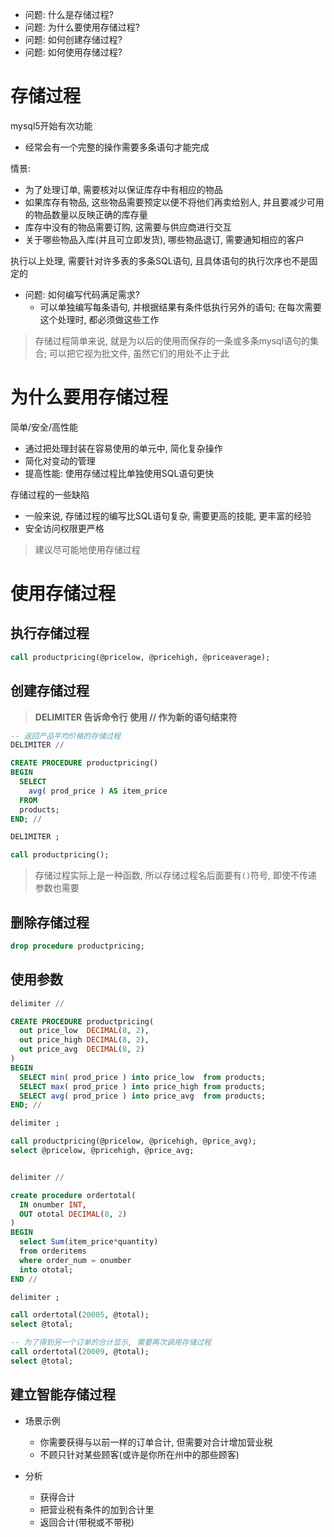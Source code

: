 + 问题: 什么是存储过程?
+ 问题: 为什么要使用存储过程?
+ 问题: 如何创建存储过程?
+ 问题: 如何使用存储过程?

# 存储过程

mysql5开始有次功能

+ 经常会有一个完整的操作需要多条语句才能完成


情景:

+ 为了处理订单, 需要核对以保证库存中有相应的物品
+ 如果库存有物品, 这些物品需要预定以便不将他们再卖给别人, 并且要减少可用的物品数量以反映正确的库存量
+ 库存中没有的物品需要订购, 这需要与供应商进行交互
+ 关于哪些物品入库(并且可立即发货), 哪些物品退订, 需要通知相应的客户

执行以上处理, 需要针对许多表的多条SQL语句, 且具体语句的执行次序也不是固定的

+ 问题: 如何编写代码满足需求?
    + 可以单独编写每条语句, 并根据结果有条件低执行另外的语句; 在每次需要这个处理时, 都必须做这些工作

> 存储过程简单来说, 就是为以后的使用而保存的一条或多条mysql语句的集合; 可以把它视为批文件, 虽然它们的用处不止于此

# 为什么要用存储过程

简单/安全/高性能

+ 通过把处理封装在容易使用的单元中, 简化复杂操作
+ 简化对变动的管理
+ 提高性能: 使用存储过程比单独使用SQL语句更快

存储过程的一些缺陷

+ 一般来说, 存储过程的编写比SQL语句复杂, 需要更高的技能, 更丰富的经验
+ 安全访问权限更严格

> 建议尽可能地使用存储过程

# 使用存储过程

## 执行存储过程

```sql
call productpricing(@pricelow, @pricehigh, @priceaverage);
```

## 创建存储过程


> **DELIMITER 告诉命令行 使用 // 作为新的语句结束符**


```sql
-- 返回产品平均价格的存储过程
DELIMITER //

CREATE PROCEDURE productpricing()
BEGIN
  SELECT
    avg( prod_price ) AS item_price
  FROM
  products;
END; //

DELIMITER ;

call productpricing();
```

> 存储过程实际上是一种函数, 所以存储过程名后面要有`()`符号, 即使不传递参数也需要

## 删除存储过程

```sql
drop procedure productpricing;
```

## 使用参数

```sql
delimiter //

CREATE PROCEDURE productpricing(
  out price_low  DECIMAL(8, 2),
  out price_high DECIMAL(8, 2),
  out price_avg  DECIMAL(8, 2)
)
BEGIN
  SELECT min( prod_price ) into price_low  from products;
  SELECT max( prod_price ) into price_high from products;
  SELECT avg( prod_price ) into price_avg  from products;
END; //

delimiter ;

call productpricing(@pricelow, @pricehigh, @price_avg);
select @pricelow, @pricehigh, @price_avg;


delimiter //

create procedure ordertotal(
  IN onumber INT,
  OUT ototal DECIMAL(8, 2)
)
BEGIN
  select Sum(item_price*quantity)
  from orderitems
  where order_num = onumber
  into ototal;
END //

delimiter ;

call ordertotal(20005, @total);
select @total;

-- 为了得到另一个订单的合计显示, 需要再次调用存储过程
call ordertotal(20009, @total);
select @total;

```

## 建立智能存储过程

+ 场景示例
    + 你需要获得与以前一样的订单合计, 但需要对合计增加营业税
    + 不顾只针对某些顾客(或许是你所在州中的那些顾客)

+ 分析
    + 获得合计
    + 把营业税有条件的加到合计里
    + 返回合计(带税或不带税)





